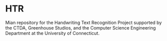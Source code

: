 # HTR
Mian repository for the Handwriting Text Recognition Project supported by the CTDA, Greenhouse Studios, and the Computer Science Engineering Department at the University of Connecticut.
